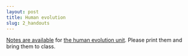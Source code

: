 ```yaml
---
layout: post
title: Human evolution
slug: 2_handouts
---
```


[Notes are available](/materials/humans.handouts.pdf) for [the human evolution unit](/humans.html). Please print them and bring them to class.

